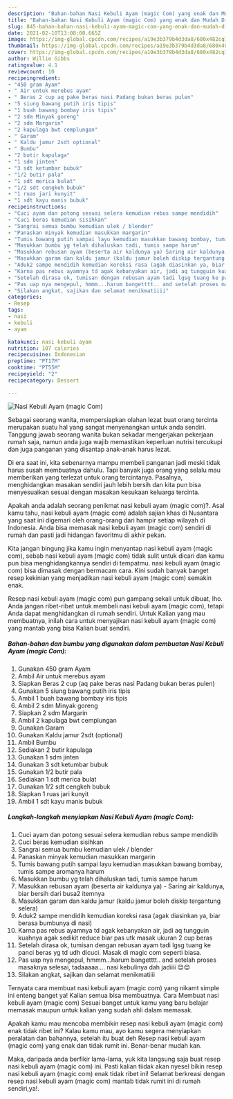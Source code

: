 ```yaml
---
description: "Bahan-bahan Nasi Kebuli Ayam (magic Com) yang enak dan Mudah Dibuat"
title: "Bahan-bahan Nasi Kebuli Ayam (magic Com) yang enak dan Mudah Dibuat"
slug: 845-bahan-bahan-nasi-kebuli-ayam-magic-com-yang-enak-dan-mudah-dibuat
date: 2021-02-10T13:08:00.665Z
image: https://img-global.cpcdn.com/recipes/a19e3b379b4d3da8/680x482cq70/nasi-kebuli-ayam-magic-com-foto-resep-utama.jpg
thumbnail: https://img-global.cpcdn.com/recipes/a19e3b379b4d3da8/680x482cq70/nasi-kebuli-ayam-magic-com-foto-resep-utama.jpg
cover: https://img-global.cpcdn.com/recipes/a19e3b379b4d3da8/680x482cq70/nasi-kebuli-ayam-magic-com-foto-resep-utama.jpg
author: Willie Gibbs
ratingvalue: 4.1
reviewcount: 10
recipeingredient:
- "450 gram Ayam"
- " Air untuk merebus ayam"
- " Beras 2 cup aq pake beras nasi Padang bukan beras pulen"
- "5 siung bawang putih iris tipis"
- "1 buah bawang bombay iris tipis"
- "2 sdm Minyak goreng"
- "2 sdm Margarin"
- "2 kapulaga bwt cemplungan"
- " Garam"
- " Kaldu jamur 2sdt optional"
- " Bumbu"
- "2 butir kapulaga"
- "1 sdm jinten"
- "3 sdt ketumbar bubuk"
- "1/2 butir pala"
- "1 sdt merica bulat"
- "1/2 sdt cengkeh bubuk"
- "1 ruas jari kunyit"
- "1 sdt kayu manis bubuk"
recipeinstructions:
- "Cuci ayam dan potong sesuai selera kemudian rebus sampe mendidih"
- "Cuci beras kemudian sisihkan"
- "Sangrai semua bumbu kemudian ulek / blender"
- "Panaskan minyak kemudian masukkan margarin"
- "Tumis bawang putih sampai layu kemudian masukkan bawang bombay, tumis sampe aromanya harum"
- "Masukkan bumbu yg telah dihaluskan tadi, tumis sampe harum"
- "Masukkan rebusan ayam (beserta air kaldunya ya) Saring air kaldunya, biar bersih dari busa2 itemnya"
- "Masukkan garam dan kaldu jamur (kaldu jamur boleh diskip tergantung selera)"
- "Aduk2 sampe mendidih kemudian koreksi rasa (agak diasinkan ya, biar berasa bumbunya di nasi)"
- "Karna pas rebus ayamnya td agak kebanyakan air, jadi aq tungguin kuahnya agak sedikit reduce biar pas utk masak ukuran 2 cup beras"
- "Setelah dirasa ok, tumisan dengan rebusan ayam tadi lgsg tuang ke panci beras yg td udh dicuci. Masak di magic com seperti biasa."
- "Pas uap nya mengepul, hmmm...harum bangetttt.. and setelah proses masaknya selesai, tadaaaaa.... nasi kebulinya dah jadiiii 😊😊"
- "Silakan angkat, sajikan dan selamat menikmatiiii"
categories:
- Resep
tags:
- nasi
- kebuli
- ayam

katakunci: nasi kebuli ayam 
nutrition: 107 calories
recipecuisine: Indonesian
preptime: "PT17M"
cooktime: "PT55M"
recipeyield: "2"
recipecategory: Dessert

---
```



![Nasi Kebuli Ayam (magic Com)](https://img-global.cpcdn.com/recipes/a19e3b379b4d3da8/680x482cq70/nasi-kebuli-ayam-magic-com-foto-resep-utama.jpg)

Sebagai seorang wanita, mempersiapkan olahan lezat buat orang tercinta merupakan suatu hal yang sangat menyenangkan untuk anda sendiri. Tanggung jawab seorang  wanita bukan sekadar mengerjakan pekerjaan rumah saja, namun anda juga wajib memastikan keperluan nutrisi tercukupi dan juga panganan yang disantap anak-anak harus lezat.

Di era  saat ini, kita sebenarnya mampu membeli panganan jadi meski tidak harus susah membuatnya dahulu. Tapi banyak juga orang yang selalu mau memberikan yang terlezat untuk orang tercintanya. Pasalnya, menghidangkan masakan sendiri jauh lebih bersih dan kita pun bisa menyesuaikan sesuai dengan masakan kesukaan keluarga tercinta. 



Apakah anda adalah seorang penikmat nasi kebuli ayam (magic com)?. Asal kamu tahu, nasi kebuli ayam (magic com) adalah sajian khas di Nusantara yang saat ini digemari oleh orang-orang dari hampir setiap wilayah di Indonesia. Anda bisa memasak nasi kebuli ayam (magic com) sendiri di rumah dan pasti jadi hidangan favoritmu di akhir pekan.

Kita jangan bingung jika kamu ingin menyantap nasi kebuli ayam (magic com), sebab nasi kebuli ayam (magic com) tidak sulit untuk dicari dan kamu pun bisa menghidangkannya sendiri di tempatmu. nasi kebuli ayam (magic com) bisa dimasak dengan bermacam cara. Kini sudah banyak banget resep kekinian yang menjadikan nasi kebuli ayam (magic com) semakin enak.

Resep nasi kebuli ayam (magic com) pun gampang sekali untuk dibuat, lho. Anda jangan ribet-ribet untuk membeli nasi kebuli ayam (magic com), tetapi Anda dapat menghidangkan di rumah sendiri. Untuk Kalian yang mau membuatnya, inilah cara untuk menyajikan nasi kebuli ayam (magic com) yang mantab yang bisa Kalian buat sendiri.

<!--inarticleads1-->

##### Bahan-bahan dan bumbu yang digunakan dalam pembuatan Nasi Kebuli Ayam (magic Com):

1. Gunakan 450 gram Ayam
1. Ambil  Air untuk merebus ayam
1. Siapkan  Beras 2 cup (aq pake beras nasi Padang bukan beras pulen)
1. Gunakan 5 siung bawang putih iris tipis
1. Ambil 1 buah bawang bombay iris tipis
1. Ambil 2 sdm Minyak goreng
1. Siapkan 2 sdm Margarin
1. Ambil 2 kapulaga bwt cemplungan
1. Gunakan  Garam
1. Gunakan  Kaldu jamur 2sdt (optional)
1. Ambil  Bumbu
1. Sediakan 2 butir kapulaga
1. Gunakan 1 sdm jinten
1. Gunakan 3 sdt ketumbar bubuk
1. Gunakan 1/2 butir pala
1. Sediakan 1 sdt merica bulat
1. Gunakan 1/2 sdt cengkeh bubuk
1. Siapkan 1 ruas jari kunyit
1. Ambil 1 sdt kayu manis bubuk




<!--inarticleads2-->

##### Langkah-langkah menyiapkan Nasi Kebuli Ayam (magic Com):

1. Cuci ayam dan potong sesuai selera kemudian rebus sampe mendidih
1. Cuci beras kemudian sisihkan
1. Sangrai semua bumbu kemudian ulek / blender
1. Panaskan minyak kemudian masukkan margarin
1. Tumis bawang putih sampai layu kemudian masukkan bawang bombay, tumis sampe aromanya harum
1. Masukkan bumbu yg telah dihaluskan tadi, tumis sampe harum
1. Masukkan rebusan ayam (beserta air kaldunya ya) - Saring air kaldunya, biar bersih dari busa2 itemnya
1. Masukkan garam dan kaldu jamur (kaldu jamur boleh diskip tergantung selera)
1. Aduk2 sampe mendidih kemudian koreksi rasa (agak diasinkan ya, biar berasa bumbunya di nasi)
1. Karna pas rebus ayamnya td agak kebanyakan air, jadi aq tungguin kuahnya agak sedikit reduce biar pas utk masak ukuran 2 cup beras
1. Setelah dirasa ok, tumisan dengan rebusan ayam tadi lgsg tuang ke panci beras yg td udh dicuci. Masak di magic com seperti biasa.
1. Pas uap nya mengepul, hmmm...harum bangetttt.. and setelah proses masaknya selesai, tadaaaaa.... nasi kebulinya dah jadiiii 😊😊
1. Silakan angkat, sajikan dan selamat menikmatiiii




Ternyata cara membuat nasi kebuli ayam (magic com) yang nikamt simple ini enteng banget ya! Kalian semua bisa membuatnya. Cara Membuat nasi kebuli ayam (magic com) Sesuai banget untuk kamu yang baru belajar memasak maupun untuk kalian yang sudah ahli dalam memasak.

Apakah kamu mau mencoba membikin resep nasi kebuli ayam (magic com) enak tidak ribet ini? Kalau kamu mau, ayo kamu segera menyiapkan peralatan dan bahannya, setelah itu buat deh Resep nasi kebuli ayam (magic com) yang enak dan tidak rumit ini. Benar-benar mudah kan. 

Maka, daripada anda berfikir lama-lama, yuk kita langsung saja buat resep nasi kebuli ayam (magic com) ini. Pasti kalian tiidak akan nyesel bikin resep nasi kebuli ayam (magic com) enak tidak ribet ini! Selamat berkreasi dengan resep nasi kebuli ayam (magic com) mantab tidak rumit ini di rumah sendiri,ya!.

